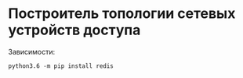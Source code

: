 # Построитель топологии сетевых устройств доступа

Зависимости:
```
python3.6 -m pip install redis
```